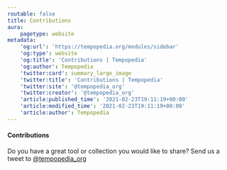 ```yaml
---
routable: false
title: Contributions
aura:
    pagetype: website
metadata:
    'og:url': 'https://tempopedia.org/modules/sidebar'
    'og:type': website
    'og:title': 'Contributions | Tempopedia'
    'og:author': Tempopedia
    'twitter:card': summary_large_image
    'twitter:title': 'Contributions | Tempopedia'
    'twitter:site': '@tempopedia_org'
    'twitter:creator': '@tempopedia_org'
    'article:published_time': '2021-02-23T19:11:19+00:00'
    'article:modified_time': '2021-02-23T19:11:19+00:00'
    'article:author': Tempopedia
---
```


#### Contributions
Do you have a great tool or collection you would like to share? Send us a tweet to [@tempopedia_org](https://twitter.com/intent/tweet?text=@tempopedia_org)
